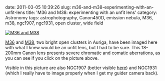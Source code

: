 date: 2011-03-05 10:39:26
slug: m36-and-m38-experimenting-with-an-unfit-lens
title: 'M36 and M38: experimenting with an unfit lens'
category: Astronomy
tags: astrophotography, Canon450D, emission nebula, M36, m38, ngc1907, ngc1931, open cluster, wide field

[![][1]][1]

[M36](/?s=M36) and [M38](/447/), two bright open clusters in Auriga, have been
imaged here with what I knew would be an unfit lens, but I had to be sure. This
18-200mm Canon lens presents severe chromatic and comatic aberrations, as you
can see if you click on the picture above.

Visible in this picture are also NGC1907 (better visible [here](/447/)) and
NGC1931 (which I really have to image properly when I get my guider camera
back).

[1]: |filename|/images/2011_m36_m38.jpg "M36 and M38"
